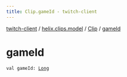 ```yaml
---
title: Clip.gameId - twitch-client
---
```


[twitch-client](../../index.html) / [helix.clips.model](../index.html) / [Clip](index.html) / [gameId](./game-id.html)

# gameId

`val gameId: `[`Long`](https://kotlinlang.org/api/latest/jvm/stdlib/kotlin/-long/index.html)